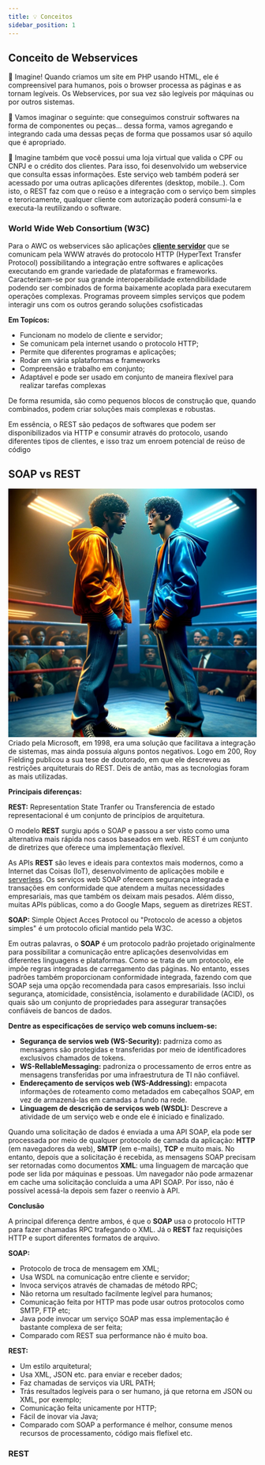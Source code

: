 ```yaml
---
title: 💡 Conceitos
sidebar_position: 1
---
```


## Conceito de Webservices


💭 Imagine! Quando criamos um site em PHP usando HTML, ele é compreensivel para humanos, pois o browser processa as páginas e as tornam legíveis. Os Webservices, por sua vez são legíveis por máquinas ou por outros sistemas. 

💭 Vamos imaginar o seguinte: que conseguimos construir softwares na forma de componentes ou peças... dessa forma, vamos agregando e integrando cada uma dessas peças de forma que possamos usar só aquilo que é apropriado.

💭 Imagine também que você possui uma loja virtual que valida o CPF ou CNPJ e o crédito dos clientes. Para isso, foi desenvolvido um webservice que consulta essas informações. Este serviço web também poderá ser acessado por uma outras aplicações diferentes (desktop, mobile..).
Com isto, o REST faz com que o reúso e a integração com o serviço bem simples e teroricamente, qualquer cliente com autorização poderá consumi-la e executa-la reutilizando o software.

### World Wide Web Consortium (W3C) 
 Para o AWC os webservices são aplicações **[cliente servidor](https://refactoring.guru/pt-br/design-patterns)** que se comunicam pela WWW através do protocolo HTTP (HyperText Transfer Protocol) possibilitando a integração entre softwares e aplicações executando em grande variedade de plataformas e frameworks. Caracterizam-se por sua grande interoperabilidade extendibilidade podendo ser combinados de forma baixamente acoplada para executarem operações complexas. Programas proveem simples serviços que podem interagir uns com os outros gerando soluções csofisticadas

 **Em Topícos:**

- Funcionam no modelo de cliente e servidor;
- Se comunicam pela internet usando o protocolo HTTP;
- Permite que diferentes programas e aplicações;
- Rodar em vária splataformas e frameworks
- Compreensão e trabalho em conjunto;
- Adaptável e pode ser usado em conjunto de maneira flexível para realizar tarefas complexas

De forma resumida, são como pequenos blocos de construção que, quando combinados, podem criar soluções mais complexas e robustas.


Em essência, o REST são pedaços de softwares que podem ser disponibilizados via HTTP e consumir através do protocolo, usando diferentes tipos de clientes, e isso traz um enroem potencial de reúso de código 

## **SOAP vs REST**
![alt text](../../../../img/so-vs-re.webp)
Criado pela Microsoft, em 1998, era uma solução que facilitava a integração de sistemas, mas ainda possuia alguns pontos negativos. Logo em 200, Roy Fielding publicou a sua tese de doutorado, em que ele descreveu as restrições arquiteturais do REST. Deis de antão, mas as tecnologias foram as mais utilizadas.

**Principais diferenças:**

**REST:** Representation State Tranfer ou Transferencia de estado representacional é um conjunto de princípios de arquitetura.

O modelo **REST** surgiu após o SOAP e passou a ser visto como uma alternativa mais rápida nos casos baseados em web. REST é um conjunto de diretrizes que oferece uma implementação flexível.

As APIs **REST** são leves e ideais para contextos mais modernos, como a Internet das Coisas (IoT), desenvolvimento de aplicações mobile e [serverless](https://www.redhat.com/pt-br/topics/cloud-native-apps/what-is-serverless). Os serviços web SOAP oferecem segurança integrada e transações em conformidade que atendem a muitas necessidades empresariais, mas que também os deixam mais pesados. Além disso, muitas APIs públicas, como a do Google Maps, seguem as diretrizes REST.

**SOAP:** Simple Object Acces Protocol ou "Protocolo de acesso a objetos simples" é um protocolo oficial mantido pela W3C.
 
Em outras palavras, o **SOAP** é um protocolo padrão projetado originalmente para possibilitar a comunicação entre aplicações desenvolvidas em diferentes linguagens e plataformas. Como se trata de um protocolo, ele impõe regras integradas de carregamento das páginas. No entanto, esses padrões também proporcionam conformidade integrada, fazendo com que SOAP seja uma opção recomendada para casos empresariais. Isso inclui segurança, atomicidade, consistência, isolamento e durabilidade (ACID), os quais são um conjunto de propriedades para assegurar transações confiáveis de bancos de dados. 

**Dentre as especificações de serviço web comuns incluem-se:**

- **Segurança de servios web (WS-Security):** padrniza como as mensagens são protegidas e transferidas por meio de identificadores exclusivos chamados de tokens. 
- **WS-RellableMessaging:** padroniza o processamento de erros entre as mensagens transferidas por uma infraestrutura de TI não confiável. 
- **Endereçamento de serviços web (WS-Addressing):** empacota informações de roteamento como metadados em cabeçalhos SOAP, em vez de armazená-las em camadas a fundo na rede.
- **Linguagem de descrição de serviços web (WSDL):** Descreve a atividade de um serviço web e onde ele é iniciado e finalizado. 

Quando uma solicitação de dados é enviada a uma API SOAP, ela pode ser processada por meio de qualquer protocolo de camada da aplicação: **HTTP** (em navegadores da web), **SMTP** (em e-mails), **TCP** e muito mais. No entanto, depois que a solicitação é recebida, as mensagens SOAP precisam ser retornadas como documentos **XML**: uma linguagem de marcação que pode ser lida por máquinas e pessoas. Um navegador não pode armazenar em cache uma solicitação concluída a uma API SOAP. Por isso, não é possível acessá-la depois sem fazer o reenvio à API.


**Conclusão**

A principal diferença dentre ambos, é que o **SOAP** usa o protocolo HTTP para fazer chamadas RPC trafegando o XML.
Já o **REST** faz requisições HTTP e suport diferentes formatos de arquivo.


**SOAP:**
* Protocolo de troca de mensagem em XML;
* Usa WSDL na comunicação entre cliente e servidor;
* Invoca serviços através de chamadas de método RPC;
* Não retorna um resultado facilmente legível para humanos;
* Comunicação feita por HTTP mas pode usar outros protocolos como SMTP, FTP etc;
* Java pode invocar um serviço SOAP mas essa implementação é bastante complexa de ser feita;
* Comparado com REST sua performance não é muito boa.

**REST:**
* Um estilo arquitetural;
* Usa XML, JSON etc. para enviar e receber dados;
* Faz chamadas de serviços via URL PATH;
* Trás resultados legíveis para o ser humano, já que retorna em JSON ou XML, por exemplo;
* Comunicação feita unicamente por HTTP;
* Fácil de inovar via Java;
* Comparado com SOAP a performance é melhor, consume menos recursos de processamento, código mais flefíxel etc.


### REST